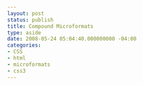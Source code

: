 ```yaml
---
layout: post
status: publish
title: Compound Microformats
type: aside
date: 2008-05-24 05:04:40.000000000 -04:00
categories:
- CSS
- html
- microformats
- css3
---
```


